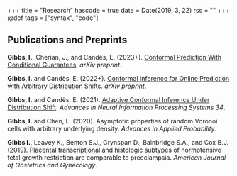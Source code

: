 +++
title = "Research"
hascode = true
date = Date(2019, 3, 22)
rss = ""
+++
@def tags = ["syntax", "code"]

## Publications and Preprints

**Gibbs, I.**, Cherian, J., and Candès, E. (2023+). [Conformal Prediction With Conditional Guarantees](arxiv.org/abs/2305.12616). *arXiv preprint*.

**Gibbs, I.** and Candès, E. (2022+). [Conformal Inference for Online Prediction with Arbitrary Distribution Shifts](https://arxiv.org/abs/2208.08401). *arXiv preprint*.

**Gibbs, I.** and Candès, E. (2021). [Adaptive Conformal Inference Under Distribution Shift](https://proceedings.neurips.cc/paper_files/paper/2021/file/0d441de75945e5acbc865406fc9a2559-Paper.pdf). *Advances in Neural Information Processing Systems 34*.

**Gibbs, I.** and Chen, L. (2020). Asymptotic properties of random Voronoi cells with arbitrary underlying density. *Advances in Applied Probability*.

**Gibbs I.**, Leavey K., Benton S.J., Grynspan D., Bainbridge S.A., and Cox B.J. (2019). Placental transcriptional and histologic subtypes of normotensive fetal growth restriction are comparable to preeclampsia. *American Journal of Obstetrics and Gynecology*.
